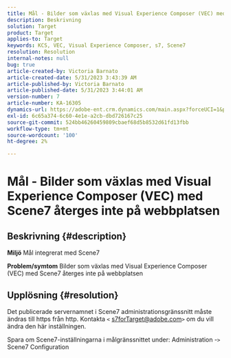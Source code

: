 ```yaml
---
title: Mål - Bilder som växlas med Visual Experience Composer (VEC) med Scene7 återges inte på webbplatsen
description: Beskrivning
solution: Target
product: Target
applies-to: Target
keywords: KCS, VEC, Visual Experience Composer, s7, Scene7
resolution: Resolution
internal-notes: null
bug: true
article-created-by: Victoria Barnato
article-created-date: 5/31/2023 3:43:39 AM
article-published-by: Victoria Barnato
article-published-date: 5/31/2023 3:44:01 AM
version-number: 7
article-number: KA-16305
dynamics-url: https://adobe-ent.crm.dynamics.com/main.aspx?forceUCI=1&pagetype=entityrecord&etn=knowledgearticle&id=717b5d51-65ff-ed11-8f6e-6045bd006149
exl-id: 6c65a374-6c60-4e1e-a2cb-dbd726167c25
source-git-commit: 524bb46260459809cbaef68d5b8532d61fd13fbb
workflow-type: tm+mt
source-wordcount: '100'
ht-degree: 2%

---
```


# Mål - Bilder som växlas med Visual Experience Composer (VEC) med Scene7 återges inte på webbplatsen

## Beskrivning {#description}

<b>Miljö</b>
Mål integrerat med Scene7

<b>Problem/symtom</b>
Bilder som växlas med Visual Experience Composer (VEC) med Scene7 återges inte på webbplatsen


## Upplösning {#resolution}


Det publicerade servernamnet i Scene7 administrationsgränssnitt måste ändras till https från http. Kontakta `<` [s7forTarget@adobe.com](mailto:s7forTarget@adobe.com)`>`  om du vill ändra den här inställningen.

Spara om Scene7-inställningarna i målgränssnittet under: Administration -`>`  Scene7 Configuration
